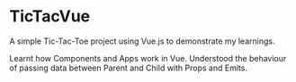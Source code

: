 # TicTacVue
A simple Tic-Tac-Toe project using Vue.js to demonstrate my learnings.

Learnt how Components and Apps work in Vue. Understood the behaviour of passing data between Parent and Child with Props and Emits.
